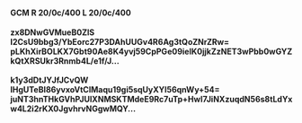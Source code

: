 #### GCM R 20/0c/400 L 20/0c/400
**zx8DNwGVMueB0ZlS**<br/>**I2CsU9bbg3/YbEorc27P3DAhUUGv4R6Ag3tQoZNrZRw=**<br/>**pLKhXirBOLKX7Gbt90Ae8K4yvj59CpPGe09ielK0jjkZzNET3wPbb0wGYZkQtXRSUkr3Rnmb4L/e1f/J...**<br/><br/>
**k1y3dDtJYJfJCvQW**<br/>**lHgUTeBI86yvxoVtClMaqu19gi5sqUyXYI56qnWy+54=**<br/>**juNT3hnTHkGVhPJUIXNMSKTMdeE9Rc7uTp+HwI7JiNXzuqdN56s8tLdYxw4L2i2rKX0JgvhrvNGgwMQY...**